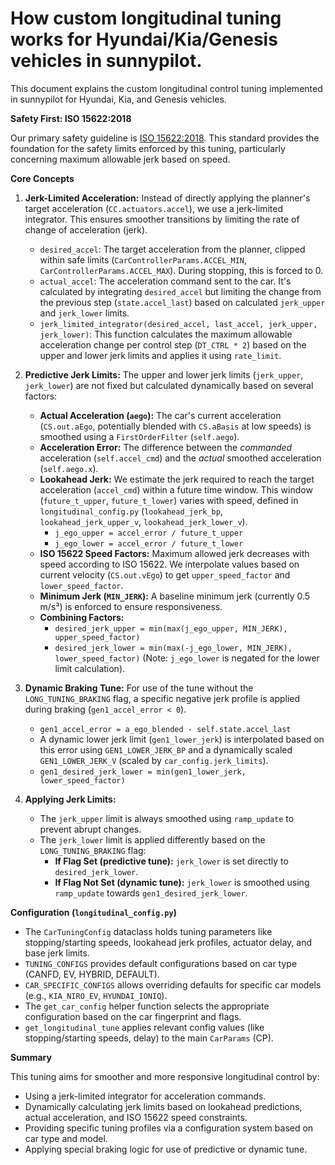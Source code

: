 # **How custom longitudinal tuning works for Hyundai/Kia/Genesis vehicles in sunnypilot.**

This document explains the custom longitudinal control tuning implemented in sunnypilot for Hyundai, Kia, and Genesis vehicles.

**Safety First: ISO 15622:2018**

Our primary safety guideline is [ISO 15622:2018](https://www.iso.org/obp/ui/en/#iso:std:iso:15622:ed-3:v1:en).
This standard provides the foundation for the safety limits enforced by this tuning, particularly concerning maximum allowable jerk based on speed.

**Core Concepts**

1.  **Jerk-Limited Acceleration:** Instead of directly applying the planner's target acceleration (`CC.actuators.accel`), we use a jerk-limited integrator. This ensures smoother transitions by limiting the rate of change of acceleration (jerk).
    *   `desired_accel`: The target acceleration from the planner, clipped within safe limits (`CarControllerParams.ACCEL_MIN`, `CarControllerParams.ACCEL_MAX`). During stopping, this is forced to 0.
    *   `actual_accel`: The acceleration command sent to the car. It's calculated by integrating `desired_accel` but limiting the change from the previous step (`state.accel_last`) based on calculated `jerk_upper` and `jerk_lower` limits.
    *   `jerk_limited_integrator(desired_accel, last_accel, jerk_upper, jerk_lower)`: This function calculates the maximum allowable acceleration change per control step (`DT_CTRL * 2`) based on the upper and lower jerk limits and applies it using `rate_limit`.

2.  **Predictive Jerk Limits:** The upper and lower jerk limits (`jerk_upper`, `jerk_lower`) are not fixed but calculated dynamically based on several factors:
    *   **Actual Acceleration (`aego`):** The car's current acceleration (`CS.out.aEgo`, potentially blended with `CS.aBasis` at low speeds) is smoothed using a `FirstOrderFilter` (`self.aego`).
    *   **Acceleration Error:** The difference between the *commanded* acceleration (`self.accel_cmd`) and the *actual* smoothed acceleration (`self.aego.x`).
    *   **Lookahead Jerk:** We estimate the jerk required to reach the target acceleration (`accel_cmd`) within a future time window. This window (`future_t_upper`, `future_t_lower`) varies with speed, defined in `longitudinal_config.py` (`lookahead_jerk_bp`, `lookahead_jerk_upper_v`, `lookahead_jerk_lower_v`).
        *   `j_ego_upper = accel_error / future_t_upper`
        *   `j_ego_lower = accel_error / future_t_lower`
    *   **ISO 15622 Speed Factors:** Maximum allowed jerk decreases with speed according to ISO 15622. We interpolate values based on current velocity (`CS.out.vEgo`) to get `upper_speed_factor` and `lower_speed_factor`.
    *   **Minimum Jerk (`MIN_JERK`):** A baseline minimum jerk (currently 0.5 m/s³) is enforced to ensure responsiveness.
    *   **Combining Factors:**
        *   `desired_jerk_upper = min(max(j_ego_upper, MIN_JERK), upper_speed_factor)`
        *   `desired_jerk_lower = min(max(-j_ego_lower, MIN_JERK), lower_speed_factor)` (Note: `j_ego_lower` is negated for the lower limit calculation).

3.  **Dynamic Braking Tune:** For use of the tune without the `LONG_TUNING_BRAKING` flag, a specific negative jerk profile is applied during braking (`gen1_accel_error < 0`).
    *   `gen1_accel_error = a_ego_blended - self.state.accel_last`
    *   A dynamic lower jerk limit (`gen1_lower_jerk`) is interpolated based on this error using `GEN1_LOWER_JERK_BP` and a dynamically scaled `GEN1_LOWER_JERK_V` (scaled by `car_config.jerk_limits`).
    *   `gen1_desired_jerk_lower = min(gen1_lower_jerk, lower_speed_factor)`

4.  **Applying Jerk Limits:**
    *   The `jerk_upper` limit is always smoothed using `ramp_update` to prevent abrupt changes.
    *   The `jerk_lower` limit is applied differently based on the `LONG_TUNING_BRAKING` flag:
        *   **If Flag Set (predictive tune):** `jerk_lower` is set directly to `desired_jerk_lower`.
        *   **If Flag Not Set (dynamic tune):** `jerk_lower` is smoothed using `ramp_update` towards `gen1_desired_jerk_lower`.

**Configuration (`longitudinal_config.py`)**

*   The `CarTuningConfig` dataclass holds tuning parameters like stopping/starting speeds, lookahead jerk profiles, actuator delay, and base jerk limits.
*   `TUNING_CONFIGS` provides default configurations based on car type (CANFD, EV, HYBRID, DEFAULT).
*   `CAR_SPECIFIC_CONFIGS` allows overriding defaults for specific car models (e.g., `KIA_NIRO_EV`, `HYUNDAI_IONIQ`).
*   The `get_car_config` helper function selects the appropriate configuration based on the car fingerprint and flags.
*   `get_longitudinal_tune` applies relevant config values (like stopping/starting speeds, delay) to the main `CarParams` (CP).

**Summary**

This tuning aims for smoother and more responsive longitudinal control by:
*   Using a jerk-limited integrator for acceleration commands.
*   Dynamically calculating jerk limits based on lookahead predictions, actual acceleration, and ISO 15622 speed constraints.
*   Providing specific tuning profiles via a configuration system based on car type and model.
*   Applying special braking logic for use of predictive or dynamic tune.
